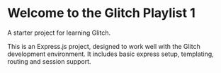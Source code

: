 Welcome to the Glitch Playlist 1
==============================

A starter project for learning Glitch.

This is an Express.js project, designed to work well with the Glitch development environment. It includes basic express setup, templating, routing and session support.
